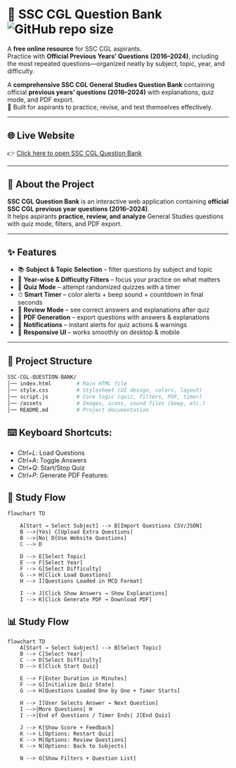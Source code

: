 # 📘 SSC CGL Question Bank                 ![GitHub repo size](https://img.shields.io/github/repo-size/yash-530/SSC-CGL-QUESTION-BANK?color=blue&style=for-the-badge)
A **free online resource** for SSC CGL aspirants.  
Practice with **Official Previous Years’ Questions (2016–2024)**, including the most repeated questions—organized neatly by subject, topic, year, and difficulty.

A **comprehensive SSC CGL General Studies Question Bank** containing official **previous years’ questions (2016–2024)** with explanations, quiz mode, and PDF export.  
🎯 Built for aspirants to practice, revise, and test themselves effectively.



---

## 🌐 Live Website

👉 [Click here to open SSC CGL Question Bank](https://yash-530.github.io/SSC-CGL-QUESTION-BANK/)

---

## 🚀 About the Project
**SSC CGL Question Bank** is an interactive web application containing **official SSC CGL previous year questions (2016–2024)**.  
It helps aspirants **practice, review, and analyze** General Studies questions with quiz mode, filters, and PDF export.  

---

## ✨ Features

- 📚 **Subject & Topic Selection** – filter questions by subject and topic  
- 📅 **Year-wise & Difficulty Filters** – focus your practice on what matters  
- 📝 **Quiz Mode** – attempt randomized quizzes with a timer  
- ⏱ **Smart Timer** – color alerts + beep sound + countdown in final seconds  
- 📖 **Review Mode** – see correct answers and explanations after quiz  
- 📄 **PDF Generation** – export questions with answers & explanations  
- 🔔 **Notifications** – instant alerts for quiz actions & warnings  
- 🎨 **Responsive UI** – works smoothly on desktop & mobile  

---

## 📂 Project Structure

```bash
SSC-CGL-QUESTION-BANK/
│── index.html        # Main HTML file
│── style.css         # Stylesheet (UI design, colors, layout)
│── script.js         # Core logic (quiz, filters, PDF, timer)
│── /assets           # Images, icons, sound files (beep, etc.)
│── README.md         # Project documentation

```

## ⌨️ Keyboard Shortcuts: 
- *Ctrl+L*: Load Questions 
- *Ctrl+A*: Toggle Answers 
- *Ctrl+Q*: Start/Stop Quiz 
- *Ctrl+P*: Generate PDF Features: 


## 📑 Study Flow

```mermaid
flowchart TD

    A[Start → Select Subject] --> B[Import Questions CSV/JSON]
    B -->|Yes| C[Upload Extra Questions]
    B -->|No| D[Use Website Questions]
    C --> D

    D --> E[Select Topic]
    E --> F[Select Year]
    F --> G[Select Difficulty]
    G --> H[Click Load Questions]
    H --> I[Questions Loaded in MCQ Format]

    I --> J[Click Show Answers → Show Explanations]
    I --> K[Click Generate PDF → Download PDF]

```


## 📊 Study Flow

```mermaid
flowchart TD
    A[Start → Select Subject] --> B[Select Topic]
    B --> C[Select Year]
    C --> D[Select Difficulty]
    D --> E[Click Start Quiz]

    E --> F[Enter Duration in Minutes]
    F --> G[Initialize Quiz State]
    G --> H[Questions Loaded One by One + Timer Starts]

    H --> I[User Selects Answer → Next Question]
    I -->|More Questions| H
    I -->|End of Questions / Timer Ends| J[End Quiz]

    J --> K[Show Score + Feedback]
    K --> L[Options: Restart Quiz]
    K --> M[Options: Review Questions]
    K --> N[Options: Back to Subjects]

    N --> O[Show Filters + Question List]

```
